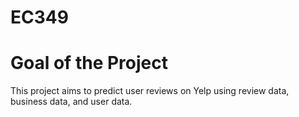 # EC349
# Goal of the Project
This project aims to predict user reviews on Yelp using review data, business data, and user data. 

